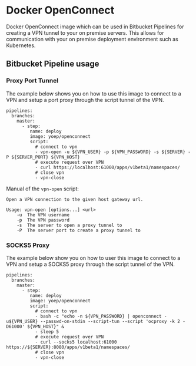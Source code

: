 # Docker OpenConnect

Docker OpenConnect image which can be used in Bitbucket Pipelines for creating a VPN tunnel to your on premise servers.
This allows for communication with your on premise deployment environment such as Kubernetes.

## Bitbucket Pipeline usage

### Proxy Port Tunnel
The example below shows you on how to use this image to connect to a VPN and setup a port proxy through the script tunnel of the VPN.

    pipelines:
      branches:
        master:
          - step:
             name: deploy
             image: yoep/openconnect
             script:
               # connect to vpn
               - vpn-open -u ${VPN_USER} -p ${VPN_PASSWORD} -s ${SERVER} -P ${SERVER_PORT} ${VPN_HOST}
               # execute request over VPN
               - curl https://localhost:61000/apps/v1beta1/namespaces/
               # close vpn
               - vpn-close

Manual of the `vpn-open` script:

    Open a VPN connection to the given host gateway url.
    
    Usage: vpn-open [options...] <url>
        -u  The VPN username
        -p  The VPN password
        -s  The server to open a proxy tunnel to
        -P  The server port to create a proxy tunnel to
### SOCKS5 Proxy
The example below show you on how to user this image to connect to a VPN and setup a SOCKS5 proxy through the script tunnel of the VPN.

    pipelines:
      branches:
        master:
          - step:
             name: deploy
             image: yoep/openconnect
             script:
               # connect to vpn
               - bash -c "echo -n ${VPN_PASSWORD} | openconnect -u${VPN_USER} --passwd-on-stdin --script-tun --script 'ocproxy -k 2 -D61000' ${VPN_HOST}" &
               - sleep 5
               # execute request over VPN
               - curl --socks5 localhost:61000 https://${SERVER}:8080/apps/v1beta1/namespaces/
               # close vpn
               - vpn-close
